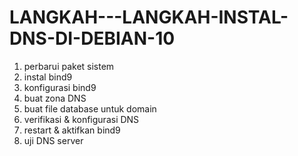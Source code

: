 # LANGKAH---LANGKAH-INSTAL-DNS-DI-DEBIAN-10
1. perbarui paket sistem 
2. instal bind9
3. konfigurasi bind9
4. buat zona DNS
5. buat file database untuk domain
6. verifikasi & konfigurasi DNS
7. restart & aktifkan bind9
8. uji DNS server
